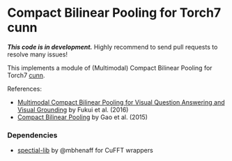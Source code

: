 # Compact Bilinear Pooling for Torch7 cunn

***This code is in development.*** Highly recommend to send pull requests to resolve many issues!

This implements a module of (Multimodal) Compact Bilinear Pooling for Torch7 [cunn](https://github.com/torch/cunn). 

References:
* [Multimodal Compact Bilinear Pooling for Visual Question Answering and Visual Grounding](https://arxiv.org/abs/1606.01847) by Fukui et al. (2016)
* [Compact Bilinear Pooling](https://arxiv.org/abs/1511.06062) by Gao et al. (2015)

### Dependencies

* [spectial-lib](https://github.com/jnhwkim/spectral-lib) by @mbhenaff for CuFFT wrappers
